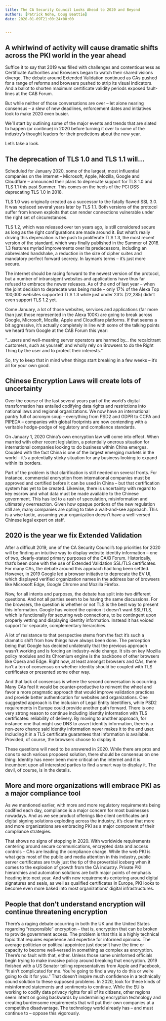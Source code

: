 ```yaml
---
title: The CA Security Council Looks Ahead to 2020 and Beyond
authors: [Patrick Nohe, Doug Beattie]
date: 2020-01-09T21:00:24+00:00


---
```

## **A whirlwind of activity will cause dramatic shifts across the PKI world in the year ahead**

Suffice it to say that 2019 was filled with challenges and contentiousness as Certificate Authorities and Browsers began to watch their shared visions diverge. The debate around Extended Validation continued as CAs pushed for a range of reforms and browsers pushed to strip its visual indicators. And a ballot to shorten maximum certificate validity periods exposed fault-lines at the CAB Forum.

But while neither of those conversations are over – let alone nearing consensus – a slew of new deadlines, enforcement dates and initiatives look to make 2020 even busier.

We’ll start by outlining some of the major events and trends that are slated to happen (or continue) in 2020 before turning it over to some of the industry’s thought leaders for their predictions about the new year.

Let’s take a look.

## **The deprecation of TLS 1.0 and TLS 1.1 will…**

Scheduled for January 2020, some of the largest, most influential companies on the internet – Microsoft, Apple, Mozilla, Google and Cloudflare – announced their plans to deprecate support for TLS 1.0 and TLS 1.1 this past Summer. This comes on the heels of the PCI DSS deprecating TLS 1.0 in 2018.

TLS 1.0 was originally created as a successor to the fatally flawed SSL 3.0. It was replaced several years later by TLS 1.1. Both versions of the protocol suffer from known exploits that can render connections vulnerable under the right set of circumstances.

TLS 1.2, which was released over ten years ago, is still considered secure as long as the right configurations are made around it. But what’s really driving this deprecation is the push to proliferate TLS 1.3, the most recent version of the standard, which was finally published in the Summer of 2018. 1.3 features myriad improvements over its predecessors, including an abbreviated handshake, a reduction in the size of cipher suites and mandatory perfect forward secrecy. In layman’s terms – it’s just more secure.

The internet should be racing forward to the newest version of the protocol, but a number of intransigent websites and applications have thus far refused to embrace the newer releases. As of the end of last year – when the joint decision to deprecate was being made – only 17% of the Alexa Top 100,000 websites supported TLS 1.3 while just under 23% (22,285) didn’t even support TLS 1.2 yet.

Come January, a lot of those websites, services and applications (far more than just those represented in the Alexa 100K) are going to break across Google, Microsoft, Mozilla, Apple and Cloudflare platforms. If that seems a bit aggressive, it’s actually completely in line with some of the talking points we heard from Google at the CAB Forum this year:

“…users and well-meaning server operators are harmed by… the recalcitrant customers, such as yourself, and wholly rely on Browsers to do the Right Thing by the user and to protect their interests.”

So, try to keep that in mind when things start breaking in a few weeks – it’s all for your own good.

## **Chinese Encryption Laws will create lots of uncertainty**

Over the course of the last several years part of the world’s digital transformation has entailed codifying data rights and restrictions into national laws and regional organizations. We now have an international pantry full of acronym soup – everything from PSD2 and GDPR to CCPA and PIPEDA – companies with global footprints are now contending with a veritable hodge-podge of regulatory and compliance standards.

On January 1, 2020 China’s own encryption law will come into effect. When married with other recent legislation, a potentially onerous situation for international companies looking to do business within China emerges. Coupled with the fact China is one of the largest emerging markets in the world – it’s a potentially sticky situation for any business looking to expand within its borders.

Part of the problem is that clarification is still needed on several fronts. For instance, commercial encryption from international companies must be approved and certified before it can be used in China – but that certification system has yet to be created. Likewise, there is uncertainty with regard to key escrow and what data must be made available to the Chinese government. This has led to a rash of speculation, misinformation and ultimately overreaction. Given how opaque portions of the new regulation still are, many companies are opting to take a wait-and-see approach. This is a wise tactic, assuming your organization doesn’t have a well-versed Chinese legal expert on staff.

## **2020 is the year we fix Extended Validation**

After a difficult 2019, one of the CA Security Council’s top priorities for 2020 will be finding an intuitive way to display website identity information – one of two, clearly-stated primary purposes of the CA/B Forum. Historically, that’s been done with the use of Extended Validation SSL/TLS certificates. For many CAs, the debate around this approach had long been settled. However, in 2019 Google led a browser initiative to deprecate the EV UI, which displayed verified organization names in the address bar of browsers like Microsoft Edge, Google Chrome and Mozilla Firefox.

Now, for all intents and purposes, the debate has split into two different questions. And not all parties seem to be having the same discussions. For the browsers, the question is whether or not TLS is the best way to present this information. Google has voiced the opinion it doesn’t want SSL/TLS, which is functionally for securing web connections, to be contingent upon properly vetting and displaying identity information. Instead it has voiced support for separate, complementary hierarchies.

A lot of resistance to that perspective stems from the fact it’s such a dramatic shift from how things have always been done. The perception being that Google has decided unilaterally that the previous approach wasn’t working and is forcing an industry-wide change. It sits on key Mozilla policy modules and its Chromium engine is the backbone of other browsers like Opera and Edge. Right now, at least amongst browsers and CAs, there isn’t a ton of consensus on whether identity should be coupled with TLS certificates or presented some other way.

And that lack of consensus is where the second conversation is occurring. Many CAs feel it would be counter-productive to reinvent the wheel and favor a more pragmatic approach that would improve validation practices and provide better authentication for websites and organizations. One suggested approach is the inclusion of Legal Entity Identifiers, while PSD2 requirements in Europe could provide another path forward. There is one very strong reason to continue including identity information with TLS certificates: reliability of delivery. By moving to another approach, for instance one that might use DNS to assert identity information, there is a non-zero chance said identity information never makes it to the end user. Including it in a TLS certificate guarantees that information is available. Provided, of course, the browsers choose to display it.

These questions will need to be answered in 2020. While there are pros and cons to each various proposed solution, there should be consensus on one thing: Identity has never been more critical on the internet and it is incumbent upon all interested parties to find a smart way to display it. The devil, of course, is in the details.

## **More and more organizations will embrace PKI as a major compliance tool**

As we mentioned earlier, with more and more regulatory requirements being codified each day, compliance is a major concern for most businesses nowadays. And as we see product offerings like client certificates and digital signing solutions exploding across the industry, it’s clear that more and more organizations are embracing PKI as a major component of their compliance strategies.

That shows no signs of stopping in 2020. With worldwide requirements centering around secure communications, encrypted data and access controls – CAs are leading the compliance charge. While the web PKI is what gets most of the public and media attention in this industry, public server certificates are truly just the tip of the proverbial iceberg when it comes to the explosion of growth from the CA industry. Private PKI hierarchies and automation solutions are both major points of emphasis heading into next year. And with new requirements centering around digital signatures and seals, as well as qualified certificates in Europe, PKI looks to become even more baked into most organizations’ digital infrastructures.

## **People that don’t understand encryption will continue threatening encryption**

There’s a raging debate occurring in both the UK and the United States regarding “responsible” encryption – that is, encryption that can be broken to provide government access. The problem is that this is a highly technical topic that requires experience and expertise for informed opinions. The average politician or political appointee just doesn’t have the time or capacity to become well-versed in something as complex as encryption. There’s no fault with that, either. Unless those same uninformed officials begin trying to make invasive policy around breaking that encryption. 2019 finished with a US Senator telling representatives from Apple and Facebook, “It ain’t complicated for me. You’re going to find a way to do this or we’re going to do it for you.” That doesn’t inspire much confidence in a technically sound solution to these supposed problems. In 2020, look for these kinds of misinformed statements and sentiments to continue. While the EU is working to codify data privacy rights for all of its citizens, other regions seem intent on going backwards by undermining encryption technology and creating burdensome requirements that will put their own companies at a competitive disadvantage. The technology world already has – and must continue to – oppose this vigorously.